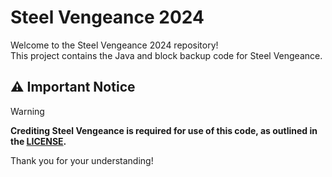 # Steel Vengeance 2024

Welcome to the Steel Vengeance 2024 repository!  
This project contains the Java and block backup code for Steel Vengeance.

## ⚠️ Important Notice

>[!WARNING]
> **Crediting Steel Vengeance is required for use of this code, as outlined in the [LICENSE](https://github.com/BMMS-Robotics/bmms-steelvengeance-2024/tree/main?tab=ISC-1-ov-file).**

Thank you for your understanding!
